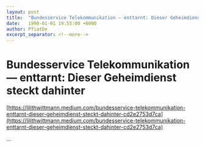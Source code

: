 ```yaml
---
layout: post
title:  "Bundesservice Telekommunikation — enttarnt: Dieser Geheimdienst steckt dahinter"
date:   1990-01-01 19:55:00 +0000
author: PfiatDe
excerpt_separator: <!--more-->
---
```


# Bundesservice Telekommunikation — enttarnt: Dieser Geheimdienst steckt dahinter

[https://lilithwittmann.medium.com/bundesservice-telekommunikation-enttarnt-dieser-geheimdienst-steckt-dahinter-cd2e2753d7ca](https://lilithwittmann.medium.com/bundesservice-telekommunikation-enttarnt-dieser-geheimdienst-steckt-dahinter-cd2e2753d7ca)

...
<!--more-->
